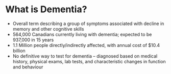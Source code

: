 # What is Dementia?

  * Overall term describing a group of symptoms associated with decline in memory and other cognitive skills
  * 564,000 Canadians currently living with dementia; expected to be 937,000 in 15 years
  * 1.1 Million people directly/indirectly affected, with annual cost of $10.4 billion
  * No definitive way to test for dementia – diagnosed based on medical history, physical exams, lab tests, and characteristic changes in function and behaviour
